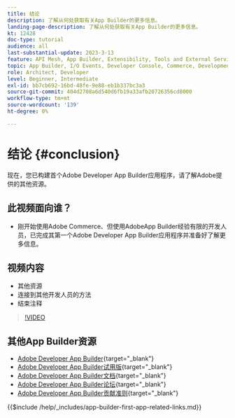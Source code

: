 ```yaml
---
title: 结论
description: 了解从何处获取有关App Builder的更多信息。
landing-page-description: 了解从何处获取有关App Builder的更多信息。
kt: 12428
doc-type: tutorial
audience: all
last-substantial-update: 2023-3-13
feature: API Mesh, App Builder, Extensibility, Tools and External Services, Backend Development
topic: App Builder, I/O Events, Developer Console, Commerce, Development, Integrations
role: Architect, Developer
level: Beginner, Intermediate
exl-id: bb7cb692-16bd-48fe-9e88-eb1b337bc3a3
source-git-commit: 404d2708a6d540d6fb19a33afb20726356cd8000
workflow-type: tm+mt
source-wordcount: '139'
ht-degree: 0%

---
```


# 结论 {#conclusion}

现在，您已构建首个Adobe Developer App Builder应用程序，请了解Adobe提供的其他资源。

## 此视频面向谁？

* 刚开始使用Adobe Commerce、但使用AdobeApp Builder经验有限的开发人员，已完成其第一个Adobe Developer App Builder应用程序并准备好了解更多信息。

## 视频内容

* 其他资源
* 连接到其他开发人员的方法
* 结束注释

>[!VIDEO](https://video.tv.adobe.com/v/3416741?quality=12&learn=on)

## 其他App Builder资源

* [Adobe Developer App Builder](https://developer.adobe.com/app-builder/){target="_blank"}
* [Adobe Developer App Builder试用版](https://developer.adobe.com/app-builder/trial/){target="_blank"}
* [Adobe Developer App Builder文档](https://developer.adobe.com/app-builder/docs/overview/){target="_blank"}
* [Adobe Developer App Builder论坛](https://experienceleaguecommunities.adobe.com/t5/project-firefly/ct-p/project-firefly){target="_blank"}
* [Adobe Developer App Builder贡献准则](https://developer.adobe.com/app-builder/docs/guides/contribution_guides/){target="_blank"}

{{$include /help/_includes/app-builder-first-app-related-links.md}}

